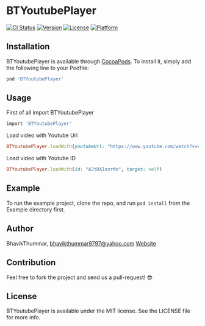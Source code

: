 # BTYoutubePlayer

[![CI Status](http://img.shields.io/travis/BhavikThummar/BTYoutubePlayer.svg?style=flat)](https://travis-ci.org/BhavikThummar/BTYoutubePlayer)
[![Version](https://img.shields.io/cocoapods/v/BTYoutubePlayer.svg?style=flat)](http://cocoapods.org/pods/BTYoutubePlayer)
[![License](https://img.shields.io/cocoapods/l/BTYoutubePlayer.svg?style=flat)](http://cocoapods.org/pods/BTYoutubePlayer)
[![Platform](https://img.shields.io/cocoapods/p/BTYoutubePlayer.svg?style=flat)](http://cocoapods.org/pods/BTYoutubePlayer)



## Installation

BTYoutubePlayer is available through [CocoaPods](http://cocoapods.org). To install
it, simply add the following line to your Podfile:

```ruby
pod 'BTYoutubePlayer'
```

## Usage

First of all import BTYoutubePlayer

```ruby
import 'BTYoutubePlayer'
```

Load video with Youtube Url

```ruby
BTYoutubePlayer.loadWith(youtubeUrl: "https://www.youtube.com/watch?v=euCqAq6BRa4", target: self)
```

Load video with Youtube ID

```ruby
BTYoutubePlayer.loadWith(id: "AJtDXIazrMo", target: self)
```

## Example

To run the example project, clone the repo, and run `pod install` from the Example directory first.

## Author

BhavikThummar, bhavikthummar9797@yahoo.com
[Website](http://bhavikthummar.com)

## Contribution

Feel free to fork the project and send us a pull-request! 😎

## License

BTYoutubePlayer is available under the MIT license. See the LICENSE file for more info.
